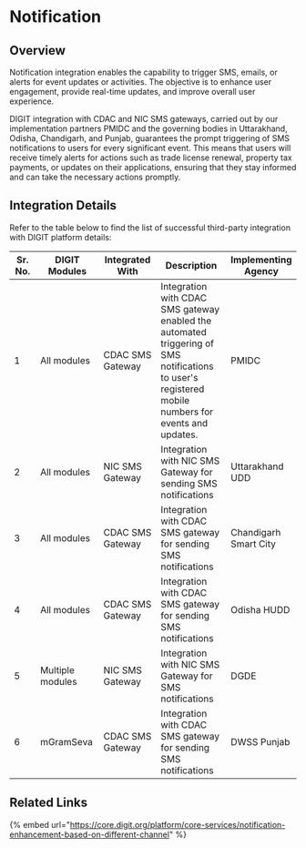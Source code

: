 # Notification

## Overview

Notification integration enables the capability to trigger SMS, emails, or alerts for event updates or activities. The objective is to enhance user engagement, provide real-time updates, and improve overall user experience.

DIGIT integration with CDAC and NIC SMS gateways, carried out by our implementation partners PMIDC and the governing bodies in Uttarakhand, Odisha, Chandigarh, and Punjab, guarantees the prompt triggering of SMS notifications to users for every significant event. This means that users will receive timely alerts for actions such as trade license renewal, property tax payments, or updates on their applications, ensuring that they stay informed and can take the necessary actions promptly.

## Integration Details

Refer to the table below to find the list of successful third-party integration with DIGIT platform details:

<table><thead><tr><th width="79">Sr. No.</th><th width="137">DIGIT Modules</th><th width="137">Integrated With</th><th width="300">Description</th><th>Implementing Agency</th></tr></thead><tbody><tr><td>1</td><td>All modules</td><td>CDAC SMS Gateway</td><td>Integration with CDAC SMS gateway enabled the automated triggering of SMS notifications to user's registered mobile numbers for events and updates.</td><td>PMIDC</td></tr><tr><td>2</td><td>All modules</td><td>NIC SMS Gateway</td><td>Integration with NIC SMS Gateway for sending SMS notifications</td><td>Uttarakhand UDD</td></tr><tr><td>3</td><td>All modules</td><td>CDAC SMS Gateway</td><td>Integration with CDAC SMS gateway for sending SMS notifications</td><td>Chandigarh Smart City</td></tr><tr><td>4</td><td>All modules</td><td>CDAC SMS Gateway</td><td>Integration with CDAC SMS gateway for sending SMS notifications</td><td>Odisha HUDD</td></tr><tr><td>5</td><td>Multiple modules</td><td>NIC SMS Gateway</td><td>Integration with NIC SMS Gateway for SMS notifications</td><td>DGDE</td></tr><tr><td>6</td><td>mGramSeva</td><td>CDAC SMS Gateway</td><td>Integration with CDAC SMS gateway for sending SMS notifications</td><td>DWSS Punjab</td></tr></tbody></table>

## Related Links

{% embed url="https://core.digit.org/platform/core-services/notification-enhancement-based-on-different-channel" %}
